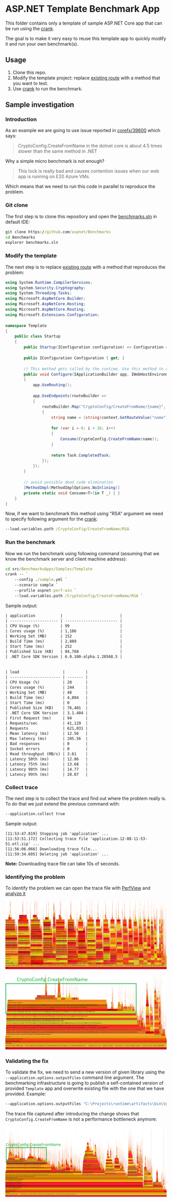 # ASP.NET Template Benchmark App

This folder contains only a template of sample ASP.NET Core app that can be run using the [crank](https://github.com/dotnet/crank/blob/master/src/Microsoft.Crank.Controller/README.md).

The goal is to make it very easy to reuse this template app to quickly modify it and run your own benchmark(s).

## Usage

1. Clone this repo.
2. Modify the template project: replace [existing route](./Startup.cs#L25) with a method that you want to test.
3. Use [crank](https://github.com/dotnet/crank/blob/main/src/Microsoft.Crank.Controller/README.md) to run the benchmark.

## Sample investigation

### Introduction

As an example we are going to use issue reported in [corefx/39600](https://github.com/dotnet/corefx/pull/39600) which says:

> CryptoConfig.CreateFromName in the dotnet core is about 4.5 times slower than the same method in .NET

Why a simple micro benchmark is not enough?

> This lock is really bad and causes contention issues when our web app is running on E20 Azure VMs.

Which means that we need to run this code in parallel to reproduce the problem.

### Git clone

The first step is to clone this repository and open the [benchmarks.sln](../../../../benchmarks.sln) in default IDE:

```cmd
git clone https://github.com/aspnet/Benchmarks
cd Benchmarks
explorer benchmarks.sln
```

### Modify the template

The next step is to replace [existing route](./Startup.cs#L25) with a method that reproduces the problem:

```cs
using System.Runtime.CompilerServices;
using System.Security.Cryptography;
using System.Threading.Tasks;
using Microsoft.AspNetCore.Builder;
using Microsoft.AspNetCore.Hosting;
using Microsoft.AspNetCore.Routing;
using Microsoft.Extensions.Configuration;

namespace Template
{
    public class Startup
    {
        public Startup(IConfiguration configuration) => Configuration = configuration;

        public IConfiguration Configuration { get; }

        // This method gets called by the runtime. Use this method to configure the HTTP request pipeline.
        public void Configure(IApplicationBuilder app, IWebHostEnvironment env)
        {
            app.UseRouting();

            app.UseEndpoints(routeBuilder =>
            {
                routeBuilder.Map("CryptoConfig/CreateFromName/{name}", context =>
                {
                    string name = (string)context.GetRouteValue("name");

                    for (var i = 0; i < 16; i++)
                    {
                        Consume(CryptoConfig.CreateFromName(name));
                    }

                    return Task.CompletedTask;
                });
            });
        }

        // avoid possible dead code elimination
        [MethodImpl(MethodImplOptions.NoInlining)]
        private static void Consume<T>(in T _) { }
    }
}
```

Now, if we want to benchmark this method using "RSA" argument we need to specify following argument for the [crank](https://github.com/dotnet/crank/blob/main/src/Microsoft.Crank.Controller/README.md):

```cmd
--load.variables.path /CryptoConfig/CreateFromName/RSA
```

### Run the benchmark

Now we run the benchmark using following command (assuming that we know the benchmark server and client machine address):

```cmd
cd src/BenchmarksApps/Samples/Template
crank -- `
    --config ./sample.yml `
    --scenario sample `
    --profile aspnet-perf-win `
    --load.variables.path /CryptoConfig/CreateFromName/RSA `
```

Sample output:

```log
| application           |                         |
| --------------------- | ----------------------- |
| CPU Usage (%)         | 99                      |
| Cores usage (%)       | 1,186                   |
| Working Set (MB)      | 152                     |
| Build Time (ms)       | 2,889                   |
| Start Time (ms)       | 252                     |
| Published Size (KB)   | 84,768                  |
| .NET Core SDK Version | 6.0.100-alpha.1.20568.5 |


| load                   |         |
| ---------------------- | ------- |
| CPU Usage (%)          | 20      |
| Cores usage (%)        | 244     |
| Working Set (MB)       | 48      |
| Build Time (ms)        | 4,804   |
| Start Time (ms)        | 0       |
| Published Size (KB)    | 76,401  |
| .NET Core SDK Version  | 3.1.404 |
| First Request (ms)     | 94      |
| Requests/sec           | 41,129  |
| Requests               | 621,031 |
| Mean latency (ms)      | 12.56   |
| Max latency (ms)       | 205.56  |
| Bad responses          | 0       |
| Socket errors          | 0       |
| Read throughput (MB/s) | 3.61    |
| Latency 50th (ms)      | 12.86   |
| Latency 75th (ms)      | 13.68   |
| Latency 90th (ms)      | 14.77   |
| Latency 99th (ms)      | 20.87   |
```

### Collect trace

The next step is to collect the trace and find out where the problem really is. To do that we just extend the previous command with:

```cmd
--application.collect true 
```

Sample output:

```log
[11:53:47.819] Stopping job 'application' ...
[11:53:51.172] Collecting trace file 'application.12-08-11-53-51.etl.zip' ...
[11:56:06.066] Downloading trace file...
[11:59:34.605] Deleting job 'application' ...
```

**Note:** Downloading trace file can take 10s of seconds.

### Identifying the problem

To identify the problem we can open the trace file with [PerfView](https://github.com/Microsoft/perfview) and [analyze it](https://adamsitnik.com/Sample-Perf-Investigation/#analysing-the-trace-file)

![Threads](./docs/img/flamegraph_not_filtered.png)

![Threads folder](./docs/img/flamegraph_filtered.png)

### Validating the fix

To validate the fix, we need to send a new version of given library using the `--application.options.outputFiles` command line argument. The benchmarking infrastructure is going to publish a self-contained version of provided `Template` app and overwrite existing file with the one that we have provided. Example:


```cmd
--application.options.outputFiles "C:\Projects\runtime\artifacts\bin\System.Security.Cryptography.Algorithms\net6.0-windows-Release\System.Security.Cryptography.Algorithms.dll"
```

The trace file captured after introducing the change shows that `CryptoConfig.CreateFromName` is not a performance bottleneck anymore:

![Threads folder](./docs/img/flamegraph_filtered_after.png)
